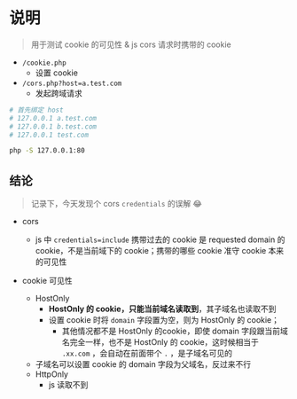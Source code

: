 # 说明

> 用于测试 cookie 的可见性 & js cors 请求时携带的 cookie

- `/cookie.php`
  - 设置 cookie
- `/cors.php?host=a.test.com`
  - 发起跨域请求

```bash
# 首先绑定 host
# 127.0.0.1 a.test.com
# 127.0.0.1 b.test.com
# 127.0.0.1 test.com

php -S 127.0.0.1:80
```


## 结论

> 记录下，今天发现个 cors `credentials`  的误解 😂

* cors
    * js 中 `credentials=include`  携带过去的 cookie 是 requested domain 的 cookie，不是当前域下的 cookie；携带的哪些 cookie 准守 cookie 本来的可见性

* cookie 可见性
    * HostOnly
        * __HostOnly 的 cookie，只能当前域名读取到__，其子域名也读取不到
        * 设置 cookie 时将 `domain` 字段置为空，则为 HostOnly 的 cookie；
            * 其他情况都不是 HostOnly 的cookie，即使 domain 字段跟当前域名完全一样，也不是 HostOnly 的 cookie，这时候相当于 `.xx.com` ，会自动在前面带个 `.` ，是子域名可见的
    * 子域名可以设置 cookie 的 domain 字段为父域名，反过来不行
    * HttpOnly
        * js 读取不到
